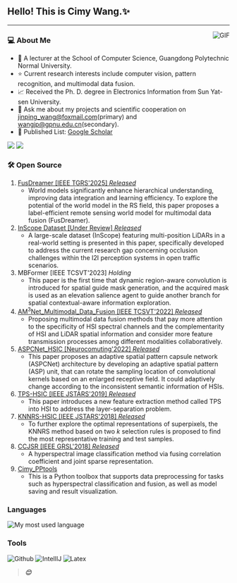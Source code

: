 ## Hello! This is Cimy Wang.✨
---

<img align="right" alt="GIF" src="https://raw.githubusercontent.com/JoeyBling/JoeyBling/master/pic/pusheencode.gif" />

### 💻 About Me

- 🌱 A lecturer at the School of Computer Science, Guangdong Polytechnic Normal University.
- ⭐️ Current research interests include computer vision, pattern recognition, and multimodal data fusion.
- 📈 Received the Ph. D. degree in Electronics Information from Sun Yat-sen University. 
- 💬 Ask me about my projects and scientific cooperation on [jinping_wang@foxmail.com](mailto:jinping_wang@foxmail.com)(primary) and [wangjp@gpnu.edu.cn](mailto:wangjp@gpnu.edu.cn)(secondary).<!-- [wangjp29@mail2.sysu.edu.cn](mailto:wangjp29@mail2.sysu.edu.cn)(secondary)-->
- 📝 Published List: [Google Scholar](https://scholar.google.com/citations?hl=zh-CN&user=sYT7hPwAAAAJ&view_op=list_works&sortby=pubdate)

<p>
  <img src="http://views.whatilearened.today/views/github/Cimy-wang/views.svg"/>
  <a href="https://github.com/Cimy-wang?tab=repositories"><img src="https://badges.frapsoft.com/os/v2/open-source.svg?v=103"/></a>
</p>

### 🛠 Open Source 
1. [FusDreamer [IEEE TGRS'2025] *Released*](https://github.com/Cimy-wang/FusDreamer)
   - World models significantly enhance hierarchical understanding, improving data integration and learning efficiency. To explore the potential of the world model in the RS field, this paper proposes a label-efficient remote sensing world model for multimodal data fusion (FusDreamer).
1. [InScope Dataset [Under Review] *Released*](https://github.com/xf-zh/InScope)
   - A large-scale dataset (InScope) featuring multi-position LiDARs in a real-world setting is presented in this paper, specifically developed to address the current research gap concerning occlusion challenges within
the I2I perception systems in open traffic scenarios.
1. MBFormer [IEEE TCSVT'2023] *Holding*
   - This paper is the first time that dynamic region-aware convolution is introduced for spatial guide mask generation, and the acquired mask is used as an elevation salience agent to guide another branch for spatial contextual-aware information exploration.
1. [AM<sup>3</sup>Net_Multimodal_Data_Fusion [IEEE TCSVT'2022] *Released*](https://github.com/Cimy-wang/AM3Net)
    - Proposing multimodal data fusion methods that pay more attention to the specificity of HSI spectral channels and the complementarity of HSI and LiDAR spatial information and consider more feature transmission processes among different modalities collaboratively. 
1. [ASPCNet_HSIC [Neurocomuting'2022] *Released*](https://github.com/Cimy-wang/ASPCNet)
    - This paper proposes an adaptive spatial pattern capsule network (ASPCNet) architecture by developing an adaptive spatial pattern (ASP) unit, that can rotate the sampling location of convolutional kernels based on an enlarged receptive field. It could adaptively change according to the inconsistent semantic information of HSIs.
1. [TPS-HSIC [IEEE JSTARS'2019] *Released*](https://github.com/Cimy-wang/TPS_HSIC)
    - This paper introduces a new feature extraction method called TPS into HSI to address the layer-separation problem.
1. [KNNRS-HSIC [IEEE JSTARS'2018] *Released*](https://github.com/Cimy-wang/KNN-based-Representation-of-Superpixels-for-hyperspectral-image-classification)
   - To further explore the optimal representations of superpixels, the KNNRS method based on two _k_ selection rules is proposed to find the most representative training and test samples.
1. [CCJSR [IEEE GRSL'2018] *Released*](https://github.com/xf-zh/Hyperspectral-Image-Classification-via-Fusing-Correlation-Coefficient-and-Joint-Sparse-Representatio)
   - A hyperspectral image classification method via fusing correlation coefficient and joint sparse representation.
1. [Cimy_PPtools](https://github.com/Cimy-wang/Cimy_PPtools)
    - This is a Python toolbox that supports data preprocessing for tasks such as hyperspectral classification and fusion, as well as model saving and result visualization.
    
### Languages
![My most used language](https://github-readme-stats.vercel.app/api/top-langs/?username=Cimy-wang&layout=compact&theme=dracula)

<!-- ### Languages
![Python](https://img.shields.io/badge/-Python-000000?style=flat&logo=python)
![MATLAB](https://img.shields.io/badge/-MATLAB-blue) -->

### Tools

![Github](https://img.shields.io/badge/-Github-000000?style=flat&logo=github) 
![IntellIJ](https://img.shields.io/badge/-IntellIJ%20IDEA-000000?style=flat&logo=intellij%20idea)
![Latex](https://img.shields.io/badge/-latex-green)

<!-- ### 📚 GitHub Stats
![GitHub Stats](https://github-readme-stats.vercel.app/api?username=Cimy-wang&show_icons=true&theme=dracula)

### 💻 My Most Used Languages
![My most used language](https://github-readme-stats.vercel.app/api/top-langs/?username=Cimy-wang&layout=compact&theme=dracula) -->

> ***😊***
